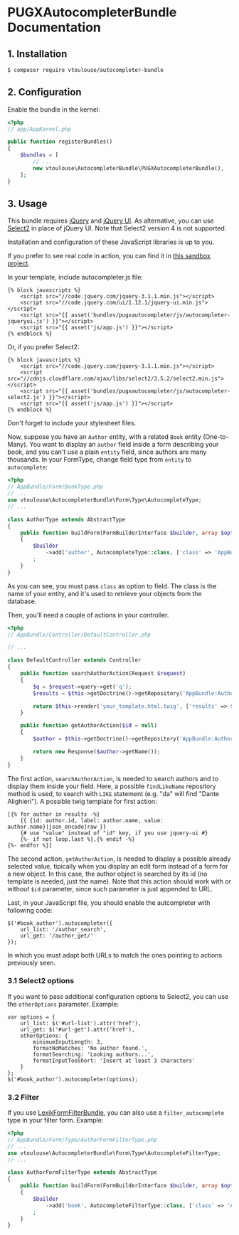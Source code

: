 PUGXAutocompleterBundle Documentation
=====================================

## 1. Installation

``` bash
$ composer require vtoulouse/autocompleter-bundle
```

## 2. Configuration

Enable the bundle in the kernel:

``` php
<?php
// app/AppKernel.php

public function registerBundles()
{
    $bundles = [
        // ...
        new vtoulouse\AutocompleterBundle\PUGXAutocompleterBundle(),
    ];
}
```

## 3. Usage

This bundle requires [jQuery](http://jquery.com/) and [jQuery UI](http://jqueryui.com/).
As alternative, you can use [Select2](https://select2.github.io/) in place of jQuery UI.
Note that Select2 version 4 is not supported.

Installation and configuration of these JavaScript libraries is up to you.

If you prefer to see real code in action, you can find it in [this sandbox project](https://github.com/garak/AutoCompleterSandbox).

In your template, include autocompleter.js file:

```jinja
{% block javascripts %}
    <script src="//code.jquery.com/jquery-3.1.1.min.js"></script>
    <script src="//code.jquery.com/ui/1.12.1/jquery-ui.min.js"></script>
    <script src="{{ asset('bundles/pugxautocompleter/js/autocompleter-jqueryui.js') }}"></script>
    <script src="{{ asset('js/app.js') }}"></script>
{% endblock %}
```

Or, if you prefer Select2:

```jinja
{% block javascripts %}
    <script src="//code.jquery.com/jquery-3.1.1.min.js"></script>
    <script src="//cdnjs.cloudflare.com/ajax/libs/select2/3.5.2/select2.min.js"></script>
    <script src="{{ asset('bundles/pugxautocompleter/js/autocompleter-select2.js') }}"></script>
    <script src="{{ asset('js/app.js') }}"></script>
{% endblock %}
```

Don't forget to include your stylesheet files.

Now, suppose you have an `Author` entity, with a related `Book` entity (One-to-Many).
You want to display an `author` field inside a form describing your book, and you can't
use a plain `entity` field, since authors are many thousands.
In your FormType, change field type from `entity` to `autocomplete`:

``` php
<?php
// AppBundle/Form/BookType.php
// ...
use vtoulouse\AutocompleterBundle\Form\Type\AutocompleteType;
// ...

class AuthorType extends AbstractType
{
    public function buildForm(FormBuilderInterface $builder, array $options)
    {
        $builder
            ->add('author', AutocompleteType::class, ['class' => 'AppBundle:Author'])
        ;
    }
}
```

As you can see, you must pass `class` as option to field. The class is the name of
your entity, and it's used to retrieve your objects from the database.

Then, you'll need a couple of actions in your controller.

``` php
<?php
// AppBundle/Controller/DefaultController.php

// ...

class DefaultController extends Controller
{
    public function searchAuthorAction(Request $request)
    {
        $q = $request->query->get('q');
        $results = $this->getDoctrine()->getRepository('AppBundle:Author')->findLikeName($q);

        return $this->render('your_template.html.twig', ['results' => $results]);
    }

    public function getAuthorAction($id = null)
    {
        $author = $this->getDoctrine()->getRepository('AppBundle:Author')->find($id);

        return new Response($author->getName());
    }
}
```

The first action, `searchAuthorAction`, is needed to search authors and to display them
inside your field. Here, a possible `findLikeName` repository method is used, to
search with `LIKE` statement (e.g. "da" will find "Dante Alighieri").
A possible twig template for first action:

```jinja
[{% for author in results -%}
    {{ {id: author.id, label: author.name, value: author.name}|json_encode|raw }}
    {# use "value" instead of "id" key, if you use jquery-ui #}
    {%- if not loop.last %},{% endif -%}
{%- endfor %}]
```

The second action, `getAuthorAction`, is needed to display a possible already selected value,
tipically when you display an edit form instead of a form for a new object.
In this case, the author object is searched by its id (no template is needed, just the name).
Note that this action should work with or without `$id` parameter, since such parameter is just appended to URL.

Last, in your JavaScript file, you should enable the autcompleter with following code:

```
$('#book_author').autocompleter({
    url_list: '/author_search',
    url_get: '/author_get/'
});
```

In which you must adapt both URLs to match the ones pointing to actions previously seen.

### 3.1 Select2 options

If you want to pass additional configuration options to Select2, you can use the `otherOptions` parameter.
Example:

```
var options = {
    url_list: $('#url-list').attr('href'),
    url_get: $('#url-get').attr('href'),
    otherOptions: {
        minimumInputLength: 3,
        formatNoMatches: 'No author found.',
        formatSearching: 'Looking authors...',
        formatInputTooShort: 'Insert at least 3 characters'
    }
};
$('#book_author').autocompleter(options);
```

### 3.2 Filter

If you use [LexikFormFilterBundle](https://github.com/lexik/LexikFormFilterBundle), you can also use a
`filter_autocomplete` type in your filter form.
Example:

``` php
<?php
// AppBundle/Form/Type/AuthorFormFilterType.php
// ...
use vtoulouse\AutocompleterBundle\Form\Type\AutocompleteFilterType;
// ...

class AuthorFormFilterType extends AbstractType
{
    public function buildForm(FormBuilderInterface $builder, array $options)
    {
        $builder
            ->add('book', AutocompleteFilterType::class, ['class' => 'AppBundle:Book'])
        ;
    }
}
```
